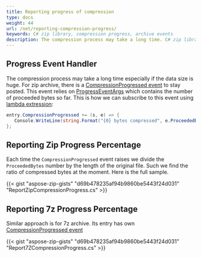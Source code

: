 ```yaml
---
title: Reporting progress of compression
type: docs
weight: 44
url: /net/reporting-compression-progress/
keywords: C# zip library, compression progress, archive events
description: The compression process may take a long time. C# zip library provides events to report the progress of compression and progress percentage.
---
```


## **Progress Event Handler**
The compression process may take a long time especially if the data size is huge. For zip archive, there is a [CompressionProgressed event](https://reference.aspose.com/zip/net/aspose.zip/archiveentry/compressionprogressed/) to stay posted. This event relies on [ProgressEventArgs](https://reference.aspose.com/zip/net/aspose.zip/progresseventargs) which contains the number of proceeded bytes so far.
This is how we can subscribe to this event using [lambda extression](https://docs.microsoft.com/en-us/dotnet/csharp/language-reference/operators/lambda-expressions):
```c#
entry.CompressionProgressed += (s, e) => { 
   Console.WriteLine(string.Format("{0} bytes compressed", e.ProceededBytes); 
};
```
## **Reporting Zip Progress Percentage**

Each time the `CompressionProgressed` event raises we divide the `ProceededBytes` number by the length of the original file. Such we find the ratio of compressed bytes at the moment. Here is the full sample.

{{< gist "aspose-zip-gists" "d69b478235af94b9860be5443f24d031" "ReportZipCompressionProgress.cs" >}}

## **Reporting 7z Progress Percentage** 

Similar approach is for 7z archive. Its entry has own [CompressionProgressed event](https://reference.aspose.com/zip/net/aspose.zip.sevenzip/sevenziparchiveentry/compressionprogressed/)

{{< gist "aspose-zip-gists" "d69b478235af94b9860be5443f24d031" "Report7ZCompressionProgress.cs" >}}